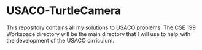 # USACO-TurtleCamera
This repository contains all my solutions to USACO problems. The CSE 199 Workspace directory will be the main directory that I will use to help with the development of the USACO cirriculum.
